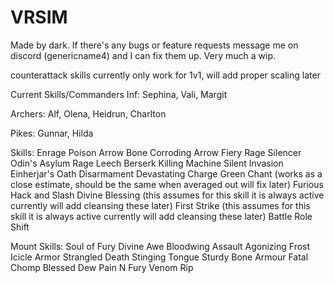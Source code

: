 # VRSIM
Made by dark. If there's any bugs or feature requests message me on discord (genericname4) and I can fix them up. Very much a wip.

counterattack skills currently only work for 1v1, will add proper scaling later

Current Skills/Commanders
Inf:
Sephina, Vali, Margit

Archers:
Alf, Olena, Heidrun, Charlton

Pikes:
Gunnar, Hilda

Skills:
Enrage
Poison Arrow
Bone Corroding Arrow
Fiery Rage
Silencer
Odin's Asylum
Rage Leech
Berserk Killing Machine
Silent Invasion
Einherjar's Oath
Disarmament
Devastating Charge
Green Chant (works as a close estimate, should be the same when averaged out will fix later)
Furious Hack and Slash
Divine Blessing (this assumes for this skill it is always active currently will add cleansing these later)
First Strike (this assumes for this skill it is always active currently will add cleansing these later)
Battle Role Shift

Mount Skills:
Soul of Fury
Divine Awe
Bloodwing Assault
Agonizing Frost
Icicle Armor
Strangled Death
Stinging Tongue
Sturdy Bone Armour
Fatal Chomp
Blessed Dew
Pain N Fury
Venom Rip

